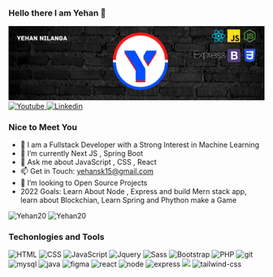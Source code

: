 ### Hello there I am Yehan 👋

<img src="Yehan Nilanga (2).png" alt="Alt text" title="Banner">

<a href="https://www.youtube.com/channel/UCehXOE5ywi5W0THfHnNZwpg">
  <img
    alt="Youtube"
    src="https://img.shields.io/badge/youtube-FF0000?logo=youtube&logoColor=white&style=for-the-badge"
  />
</a>
<a href="https://www.linkedin.com/in/yehan-nilanga-552b87161/">
  <img
    alt="Linkedin"
    src="https://img.shields.io/badge/linkedin-0077B5?logo=linkedin&logoColor=white&style=for-the-badge"
  />
</a>



### Nice to Meet You

- 🔭 I am a Fullstack Developer with a Strong Interest in Machine Learning
- 🌱 I’m currently Next JS , Spring Boot
- 💬 Ask me about JavaScript , CSS , React
- 📫 Get in Touch: yehansk15@gmail.com
- 👯 I’m looking to Open Source Projects
- 2022 Goals: Learn About Node , Express and build Mern stack app, learn about Blockchian, Learn Spring and Phython make a Game

<p><img height="180em" width=400 src="https://github-readme-stats.vercel.app/api?username=Yehan20&show_icons=true&count_private=true&include_all_commits=true&custom_title=My%20PAT_1%20stats&locale=en" alt="Yehan20" />
  <img height="180em" src="https://github-readme-stats.vercel.app/api/top-langs/?username=Yehan20&show_icons=true&layout=compact" alt='Yehan20' />
</p>

                                                                                                                                                                               








### Techonlogies and Tools
<p>
  <img alt="HTML" src="https://img.shields.io/badge/HTML-E34F26?logo=html5&logoColor=white&style=for-the-badge" />
  <img alt="CSS" src="https://img.shields.io/badge/CSS-1572B6?logo=css3&logoColor=white&style=for-the-badge" />
  <img alt="JavaScript" src="https://img.shields.io/badge/JavaScript-F7DF1E?logo=javascript&logoColor=white&style=for-the-badge" />
  <img alt="Jquery" src="https://img.shields.io/badge/jquery-%230769AD.svg?style=for-the-badge&logo=jquery&logoColor=white" />
  <img alt="Sass" src="https://img.shields.io/badge/Sass-CC6699?logo=sass&logoColor=white&style=for-the-badge" />
  <img alt="Bootstrap" src="https://img.shields.io/badge/bootstrap-%23563D7C.svg?style=for-the-badge&logo=bootstrap&logoColor=white" />
  <img alt="PHP" src='https://img.shields.io/badge/php-%23777BB4.svg?style=for-the-badge&logo=php&logoColor=white' />
  <img alt="git" src="https://img.shields.io/badge/git-%23F05033.svg?style=for-the-badge&logo=git&logoColor=white" />
  <img alt="mysql" src="https://img.shields.io/badge/MySQL-005C84?style=for-the-badge&logo=mysql&logoColor=white" />
  <img alt='java' src='https://img.shields.io/badge/Java-ED8B00?style=for-the-badge&logo=java&logoColor=white' />
  <img alt='figma' src='https://img.shields.io/badge/Figma-F24E1E?style=for-the-badge&logo=figma&logoColor=white' />
  <img alt='react' src='https://img.shields.io/badge/react-%2320232a.svg?style=for-the-badge&logo=react&logoColor=%2361DAFB' />
  <img alt='node' src='https://img.shields.io/badge/Node.js-43853D?style=for-the-badge&logo=node.js&logoColor=white' />
  <img alt='express' src='https://img.shields.io/badge/Express.js-404D59?style=for-the-badge' />
  <img alt-'mongo' src='https://img.shields.io/badge/MongoDB-4EA94B?style=for-the-badge&logo=mongodb&logoColor=white' />
  <img alt='tailwind-css' src='https://img.shields.io/badge/tailwindcss-%2338B2AC.svg?style=for-the-badge&logo=tailwind-css&logoColor=white'/>
</p>



<!--
**Yehan20/Yehan20** is a ✨ _special_ ✨ repository because its `README.md` (this file) appears on your GitHub profile.

Here are some ideas to get you started:

- 🔭 I’m currently working on ...
- 🌱 I’m currently learning ...
- 👯 I’m looking to collaborate on ...
- 🤔 I’m looking for help with ...
- 💬 Ask me about ...
- 📫 How to reach me: ...
- 😄 Pronouns: ...
- ⚡ Fun fact: ...
-->
